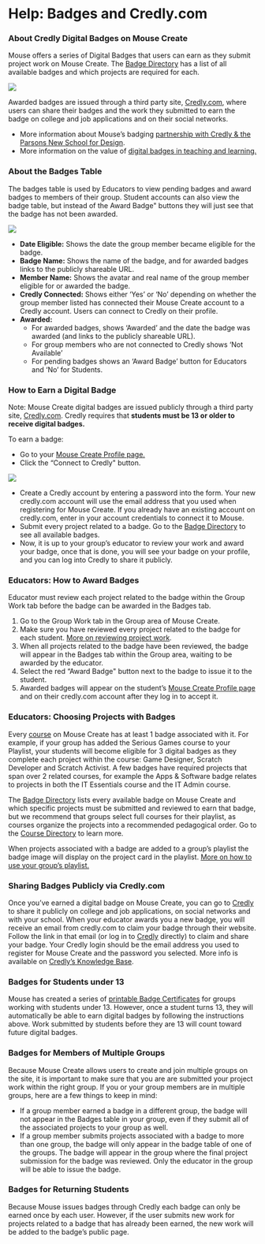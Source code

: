 Help: Badges and Credly.com
===========================

### About Credly Digital Badges on Mouse Create

Mouse offers a series of Digital Badges that users can earn as they submit project work on Mouse Create. The [Badge Directory](/badge-directory) has a list of all available badges and which projects are required for each.

![](/images/badges4.png)

Awarded badges are issued through a third party site, [Credly.com](https://credly.com/), where users can share their badges and the work they submitted to earn the badge on college and job applications and on their social networks.

*   More information about Mouse’s badging [partnership with Credly & the Parsons New School for Design](https://mouse.org/news/improving-the-way-education-supports-learner-identity-digital-badges-the-information-age).
*   More information on the value of [digital badges in teaching and learning.](https://mouse.org/news/improving-the-way-education-supports-learner-identity-digital-badges-the-information-age)

### About the Badges Table

The badges table is used by Educators to view pending badges and award badges to members of their group. Student accounts can also view the badge table, but instead of the Award Badge" buttons they will just see that the badge has not been awarded.

![](/images/badge-table.png)

*   **Date Eligible:** Shows the date the group member became eligible for the badge.
*   **Badge Name:** Shows the name of the badge, and for awarded badges links to the publicly shareable URL.
*   **Member Name:** Shows the avatar and real name of the group member eligible for or awarded the badge.
*   **Credly Connected:** Shows either ‘Yes’ or ‘No’ depending on whether the group member listed has connected their Mouse Create account to a Credly account. Users can connect to Credly on their profile.
*   **Awarded:**
    *   For awarded badges, shows ‘Awarded’ and the date the badge was awarded (and links to the publicly shareable URL).
    *   For group members who are not connected to Credly shows ‘Not Available’
    *   For pending badges shows an ‘Award Badge’ button for Educators and ‘No’ for Students.

### How to Earn a Digital Badge

Note: Mouse Create digital badges are issued publicly through a third party site, [Credly.com](https://credly.com/). Credly requires that **students must be 13 or older to receive digital badges.**

To earn a badge:

*   Go to your [Mouse Create Profile page.](https://create.mouse.org/profile)
*   Click the “Connect to Credly" button.

![](/images/credlyconnect.gif)

*   Create a Credly account by entering a password into the form. Your new credly.com account will use the email address that you used when registering for Mouse Create. If you already have an existing account on credly.com, enter in your account credentials to connect it to Mouse.
*   Submit every project related to a badge. Go to the [Badge Directory](https://tools.mouse.org/badge-directory) to see all available badges.
*   Now, it is up to your group’s educator to review your work and award your badge, once that is done, you will see your badge on your profile, and you can log into Credly to share it publicly.

### Educators: How to Award Badges

Educator must review each project related to the badge within the Group Work tab before the badge can be awarded in the Badges tab.

1.  Go to the Group Work tab in the Group area of Mouse Create.
2.  Make sure you have reviewed every project related to the badge for each student. [More on reviewing project work](/help/group-work).
3.  When all projects related to the badge have been reviewed, the badge will appear in the Badges tab within the Group area, waiting to be awarded by the educator.
4.  Select the red “Award Badge" button next to the badge to issue it to the student.
5.  Awarded badges will appear on the student’s [Mouse Create Profile page](https://create.mouse.org/profile) and on their credly.com account after they log in to accept it.

### Educators: Choosing Projects with Badges

Every [course](/course-directory) on Mouse Create has at least 1 badge associated with it. For example, if your group has added the Serious Games course to your Playlist, your students will become eligible for 3 digital badges as they complete each project within the course: Game Designer, Scratch Developer and Scratch Activist. A few badges have required projects that span over 2 related courses, for example the Apps & Software badge relates to projects in both the IT Essentials course and the IT Admin course.

The [Badge Directory](/badge-directory) lists every available badge on Mouse Create and which specific projects must be submitted and reviewed to earn that badge, but we recommend that groups select full courses for their playlist, as courses organize the projects into a recommended pedagogical order. Go to the [Course Directory](/course-directory) to learn more.

When projects associated with a badge are added to a group’s playlist the badge image will display on the project card in the playlist. [More on how to use your group’s playlist.](/playlist)

### Sharing Badges Publicly via Credly.com

Once you’ve earned a digital badge on Mouse Create, you can go to [Credly](https://credly.com/) to share it publicly on college and job applications, on social networks and with your school. When your educator awards you a new badge, you will receive an email from credly.com to claim your badge through their website. Follow the link in that email (or log in to [Credly](https://credly.com/) directly) to claim and share your badge. Your Credly login should be the email address you used to register for Mouse Create and the password you selected. More info is available on [Credly’s Knowledge Base](http://support.credly.com/knowledgebase/articles/1147588-how-can-i-share-embed-and-download-my-badge).

### Badges for Students under 13

Mouse has created a series of [printable Badge Certificates](https://drive.google.com/drive/folders/0B15rEunHuSkxM2gwMFVVZXZVdWs?usp=sharing) for groups working with students under 13. However, once a student turns 13, they will automatically be able to earn digital badges by following the instructions above. Work submitted by students before they are 13 will count toward future digital badges.

### Badges for Members of Multiple Groups

Because Mouse Create allows users to create and join multiple groups on the site, it is important to make sure that you are are submitted your project work within the right group. If you or your group members are in multiple groups, here are a few things to keep in mind:

*   If a group member earned a badge in a different group, the badge will not appear in the Badges table in your group, even if they submit all of the associated projects to your group as well.
*   If a group member submits projects associated with a badge to more than one group, the badge will only appear in the badge table of one of the groups. The badge will appear in the group where the final project submission for the badge was reviewed. Only the educator in the group will be able to issue the badge.

### Badges for Returning Students

Because Mouse issues badges through Credly each badge can only be earned once by each user. However, if the user submits new work for projects related to a badge that has already been earned, the new work will be added to the badge’s public page.